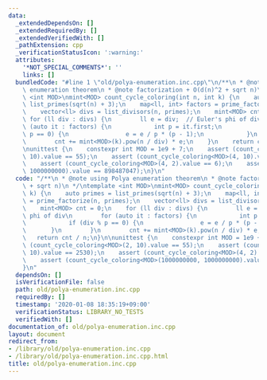 ```yaml
---
data:
  _extendedDependsOn: []
  _extendedRequiredBy: []
  _extendedVerifiedWith: []
  _pathExtension: cpp
  _verificationStatusIcon: ':warning:'
  attributes:
    '*NOT_SPECIAL_COMMENTS*': ''
    links: []
  bundledCode: "#line 1 \"old/polya-enumeration.inc.cpp\"\n/**\n * @note using Polya\
    \ enumeration theorem\n * @note factorization + O(d(n)^2 + sqrt n)\n */\ntemplate\
    \ <int MOD>\nmint<MOD> count_cycle_coloring(int n, int k) {\n    auto primes =\
    \ list_primes(sqrt(n) + 3);\n    map<ll, int> factors = prime_factorize(n, primes);\n\
    \    vector<ll> divs = list_divisors(n, primes);\n    mint<MOD> cnt = 0;\n   \
    \ for (ll div : divs) {\n        ll e = div;  // Euler's phi of div\n        for\
    \ (auto it : factors) {\n            int p = it.first;\n            if (div %\
    \ p == 0) {\n                e = e / p * (p - 1);\n            }\n        }\n\
    \        cnt += mint<MOD>(k).pow(n / div) * e;\n    }\n    return cnt / n;\n}\n\
    \nunittest {\n    constexpr int MOD = 1e9 + 7;\n    assert (count_cycle_coloring<MOD>(2,\
    \ 10).value == 55);\n    assert (count_cycle_coloring<MOD>(4, 10).value == 2530);\n\
    \    assert (count_cycle_coloring<MOD>(4, 2).value == 6);\n    assert (count_cycle_coloring<MOD>(1000000000,\
    \ 1000000000).value == 898487047);\n}\n"
  code: "/**\n * @note using Polya enumeration theorem\n * @note factorization + O(d(n)^2\
    \ + sqrt n)\n */\ntemplate <int MOD>\nmint<MOD> count_cycle_coloring(int n, int\
    \ k) {\n    auto primes = list_primes(sqrt(n) + 3);\n    map<ll, int> factors\
    \ = prime_factorize(n, primes);\n    vector<ll> divs = list_divisors(n, primes);\n\
    \    mint<MOD> cnt = 0;\n    for (ll div : divs) {\n        ll e = div;  // Euler's\
    \ phi of div\n        for (auto it : factors) {\n            int p = it.first;\n\
    \            if (div % p == 0) {\n                e = e / p * (p - 1);\n     \
    \       }\n        }\n        cnt += mint<MOD>(k).pow(n / div) * e;\n    }\n \
    \   return cnt / n;\n}\n\nunittest {\n    constexpr int MOD = 1e9 + 7;\n    assert\
    \ (count_cycle_coloring<MOD>(2, 10).value == 55);\n    assert (count_cycle_coloring<MOD>(4,\
    \ 10).value == 2530);\n    assert (count_cycle_coloring<MOD>(4, 2).value == 6);\n\
    \    assert (count_cycle_coloring<MOD>(1000000000, 1000000000).value == 898487047);\n\
    }\n"
  dependsOn: []
  isVerificationFile: false
  path: old/polya-enumeration.inc.cpp
  requiredBy: []
  timestamp: '2020-01-08 18:35:19+09:00'
  verificationStatus: LIBRARY_NO_TESTS
  verifiedWith: []
documentation_of: old/polya-enumeration.inc.cpp
layout: document
redirect_from:
- /library/old/polya-enumeration.inc.cpp
- /library/old/polya-enumeration.inc.cpp.html
title: old/polya-enumeration.inc.cpp
---
```

